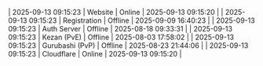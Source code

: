 | 2025-09-13 09:15:23 | Website | Online | 2025-09-13 09:15:20 |
| 2025-09-13 09:15:23 | Registration | Offline | 2025-09-09 16:40:23 |
| 2025-09-13 09:15:23 | Auth Server | Offline | 2025-08-18 09:33:31 |
| 2025-09-13 09:15:23 | Kezan (PvE) | Offline | 2025-08-03 17:58:02 |
| 2025-09-13 09:15:23 | Gurubashi (PvP) | Offline | 2025-08-23 21:44:06 |
| 2025-09-13 09:15:23 | Cloudflare | Online | 2025-09-13 09:15:20 |
